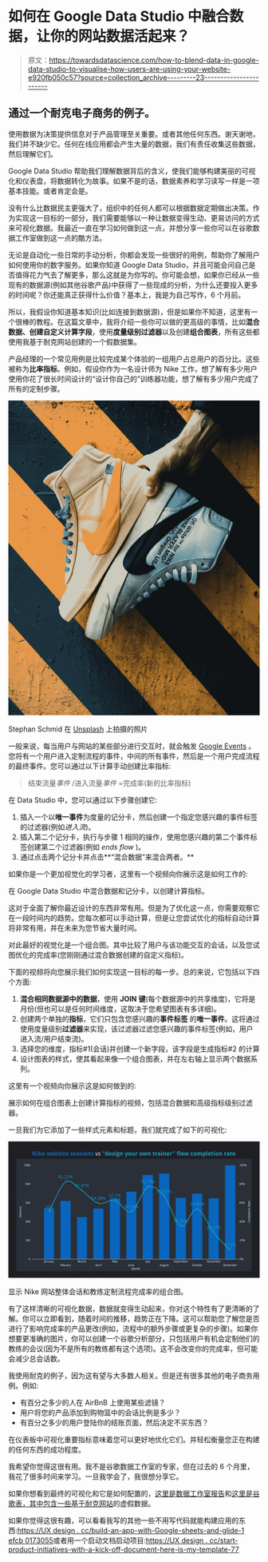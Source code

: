 # 如何在 Google Data Studio 中融合数据，让你的网站数据活起来？

> 原文：<https://towardsdatascience.com/how-to-blend-data-in-google-data-studio-to-visualise-how-users-are-using-your-website-e920fb050c57?source=collection_archive---------23----------------------->

## 通过一个耐克电子商务的例子。

使用数据为决策提供信息对于产品管理至关重要。或者其他任何东西。谢天谢地，我们并不缺少它。任何在线应用都会产生大量的数据，我们有责任收集这些数据，然后理解它们。

Google Data Studio 帮助我们理解数据背后的含义，使我们能够构建美丽的可视化和仪表盘，将数据转化为故事。如果不是的话，数据素养和学习读写一样是一项基本技能。或者肯定会是。

没有什么比数据民主更强大了，组织中的任何人都可以根据数据定期做出决策。作为实现这一目标的一部分，我们需要能够以一种让数据变得生动、更易访问的方式来可视化数据。我最近一直在学习如何做到这一点，并想分享一些你可以在谷歌数据工作室做到这一点的酷方法。

无论是自动化一些日常的手动分析，你都会发现一些很好的用例，帮助你了解用户如何使用你的数字服务。如果你知道 Google Data Studio，并且可能会问自己是否值得花力气去了解更多，那么这就是为你写的。你可能会想，如果你已经从一些现有的数据源(例如其他谷歌产品)中获得了一些现成的分析，为什么还要投入更多的时间呢？你还能真正获得什么价值？基本上，我是为自己写作，6 个月前。

所以，我假设你知道基本知识(比如连接到数据源)，但是如果你不知道，这里有一个很棒的教程。在这篇文章中，我将介绍一些你可以做的更高级的事情，比如**混合数据、**创建**自定义计算字段**，使用**度量级别过滤器**以及创建**组合图表**，所有这些都使用我基于耐克网站创建的一个假数据集。

产品经理的一个常见用例是比较完成某个体验的一组用户占总用户的百分比。这些被称为**比率指标**。例如，假设你作为一名设计师为 Nike 工作，想了解有多少用户使用你花了很长时间设计的“设计你自己的”训练器功能，想了解有多少用户完成了所有的定制步骤。

![](img/161700e92d85a785046f517d7eb3b58d.png)

Stephan Schmid 在 [Unsplash](https://unsplash.com?utm_source=medium&utm_medium=referral) 上拍摄的照片

一般来说，每当用户与网站的某些部分进行交互时，就会触发 [Google Events](https://support.google.com/analytics/answer/1033068?hl=en) 。您将有一个用户进入定制流程的事件，中间的所有事件，然后是一个用户完成流程的最终事件。您可以通过以下计算手动创建比率指标:

> 结束流量*事件* /进入流量*事件* =完成率(新的比率指标)

在 Data Studio 中，您可以通过以下步骤创建它:

1.  插入一个以**唯一事件**为度量的记分卡，然后创建一个指定您感兴趣的事件标签的过滤器(例如*进入流*)。
2.  插入第二个记分卡，执行与步骤 1 相同的操作，使用您感兴趣的第二个事件标签创建第二个过滤器(例如 *ends flow* )。
3.  通过点击两个记分卡并点击**“混合数据”来混合两者。**

如果你是一个更加视觉化的学习者，这里有一个视频向你展示这是如何工作的:

在 Google Data Studio 中混合数据和记分卡，以创建计算指标。

这对于全面了解你最近设计的东西非常有用。但是为了优化这一点，你需要观察它在一段时间内的趋势。您每次都可以手动计算，但是让您尝试优化的指标自动计算将非常有用，并在未来为您节省大量时间。

对此最好的视觉化是一个组合图。其中比较了用户与该功能交互的会话，以及您试图优化的完成率(您刚刚通过混合数据创建的自定义指标)。

下面的视频将向您展示我们如何实现这一目标的每一步。总的来说，它包括以下四个方面:

1.  **混合相同数据源中的数据**，使用 **JOIN** **键**(每个数据源中的共享维度)，它将是月份(但也可以是任何时间维度，这取决于您希望图表有多详细)。
2.  创建两个单独的**指标**，它们只包含您感兴趣的**事件标签** 的**唯一事件**。这将通过使用度量级别**过滤器**来实现，该过滤器过滤您感兴趣的事件标签(例如，用户进入流/用户结束流)。
3.  选择您的维度，指标#1(会话)并创建一个新字段，该字段是生成指标#2 的计算
4.  设计图表的样式，使其看起来像一个组合图表，并在左右轴上显示两个数据系列。

这里有一个视频向你展示这是如何做到的:

展示如何在组合图表上创建计算指标的视频，包括混合数据和高级指标级别过滤器。

一旦我们为它添加了一些样式元素和标题，我们就完成了如下的可视化:

![](img/fbf2a86b517fbc836d5caa85f4d98a79.png)

显示 Nike 网站整体会话和教练定制流程完成率的组合图。

有了这样清晰的可视化数据，数据就变得生动起来，你对这个特性有了更清晰的了解。你可以立即看到，随着时间的推移，趋势正在下降。这可以帮助您了解您是否进行了影响完成率的产品更改(例如，流程中的额外步骤或更复杂的步骤)。如果你想要更准确的图片，你可以创建一个谷歌分析部分，只包括用户有机会定制他们的教练的会议(因为不是所有的教练都有这个选项)。这不会改变你的完成率，但可能会减少总会话数。

我使用耐克的例子，因为这有望与大多数人相关。但是还有很多其他的电子商务用例。例如:

*   有百分之多少的人在 AirBnB 上使用某些滤镜？
*   用户将您的产品添加到购物篮中的会话比例是多少？
*   有百分之多少的用户登陆你的结账页面，然后决定不买东西？

在仪表板中可视化重要指标意味着您可以更好地优化它们。并轻松衡量您正在构建的任何东西的成功程度。

我希望你觉得这很有用。我不是谷歌数据工作室的专家，但在过去的 6 个月里，我花了很多时间来学习。一旦我学会了，我很想分享它。

如果你想看到最终的可视化和它是如何配置的，[这里是数据工作室报告](https://datastudio.google.com/reporting/bdc0f478-b32e-498f-8a29-f54de7041d0c)和[这里是谷歌表，其中包含一些基于耐克网站](https://docs.google.com/spreadsheets/d/1VrTrYZQW1-mff0_NgKjyWSgjH5ZjHOZyqD98sckY6mE/edit?usp=sharing)的虚假数据。

如果你觉得这很有趣，可以看看我写的其他一些不用写代码就能构建应用的东西:[https://UX design . cc/build-an-app-with-Google-sheets-and-glide-1 efcb 0173055](https://uxdesign.cc/build-an-app-without-writing-a-single-line-of-code-with-google-sheets-and-glide-1efcb0173055)或者用一个启动文档启动项目:[https://UX design . cc/start-product-initiatives-with-a-kick-off-document-here-is-my-template-77](https://uxdesign.cc/start-product-initiatives-with-a-kick-off-document-here-is-my-template-7ffa64dbe82f)